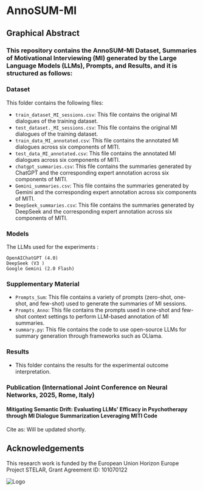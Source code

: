 # AnnoSUM-MI

## Graphical Abstract



### This repository contains the AnnoSUM-MI Dataset, Summaries of Motivational Interviewing (MI) generated by the Large Language Models (LLMs), Prompts, and Results, and it is structured as follows:



### Dataset
This folder contains the following files:
* `train_dataset_MI_sessions.csv`: This file contains the original MI dialogues of the training dataset.
* `test_dataset._MI_sessions.csv`: This file contains the original MI dialogues of the training dataset.
* `train_data_MI_annotated.csv`: This file contains the annotated MI dialogues across six components of MITI.
* `test_data_MI_annotated.csv`: This file contains the annotated MI dialogues across six components of MITI.
* `chatgpt_summaries.csv`: This file contains the summaries generated by ChatGPT and the corresponding expert annotation across six components of MITI. 
* `Gemini_summaries.csv`: This file contains the summaries generated by Gemini and the corresponding expert annotation across six components of MITI.
* `DeepSeek_summaries.csv`: This file contains the summaries generated by DeepSeek and the corresponding expert annotation across six components of MITI.

### Models
The LLMs used for the experiments : 
```
OpenAIChatGPT (4.0)
DeepSeek (V3 )
Google Gemini (2.0 Flash)
```

### Supplementary Material
* `Prompts_Sum`: This file contains a variety of prompts (zero-shot, one-shot, and few-shot) used to generate the summaries of MI sessions.
* `Prompts_Anno`: This file contains the prompts used in one-shot and few-shot context settings to perform LLM-based annotation of MI summaries.
* `summary.py`: This file contains the code to use open-source LLMs for summary generation through frameworks such as OLlama.

### Results
* This folder contains the results for the experimental outcome interpretation. 
  

### Publication (International Joint Conference on Neural Networks, 2025, Rome, Italy)
#### Mitigating Semantic Drift: Evaluating LLMs' Efficacy in Psychotherapy through MI Dialogue Summarization Leveraging MITI Code

Cite as: Will be updated shortly.


## Acknowledgements
This research work is funded by the European Union Horizon Europe Project STELAR, Grant Agreement ID: 101070122

![Logo](https://github.com/user-attachments/assets/5f3328f8-ee75-4c10-9a61-2ccac0b840ce)

















